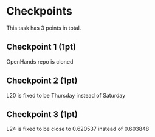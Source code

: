 # Checkpoints

This task has 3 points in total. 

## Checkpoint 1 (1pt)

OpenHands repo is cloned

## Checkpoint 2 (1pt)

L20 is fixed to be Thursday instead of Saturday

## Checkpoint 3 (1pt)

L24 is fixed to be close to 0.620537 instead of 0.603848
